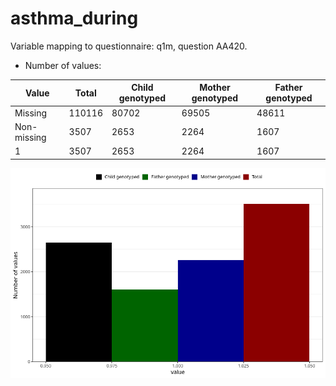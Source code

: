 # asthma_during
Variable mapping to questionnaire: q1m, question AA420.
- Number of values:

| Value | Total | Child genotyped | Mother genotyped | Father genotyped |
| ----- | ----- | --------------- | ---------------- | ---------------- |
| Missing | 110116 | 80702 | 69505 | 48611 |
| Non-missing | 3507 | 2653 | 2264 | 1607 |
| 1 | 3507 | 2653 | 2264 | 1607 |



![](asthma_during_n.png)




